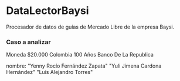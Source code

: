 # DataLectorBaysi

Procesador de datos de guías de Mercado Libre de la empresa Baysi.

### Caso a analizar

Moneda $20.000 Colombia 100 Años Banco De La Republica

nombre:
"Yenny Rocío Fernández Zapata"
"Yuli Jimena Cardona Hernández"
"Luis Alejandro Torres"
